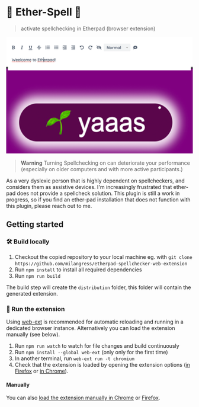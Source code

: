 # 🌱 Ether-Spell 🌱

> activate spellchecking in Etherpad (browser extension)

![Sample extension options output](media/bg.png)



> **Warning**
> Turning Spellchecking on can deteriorate your performance (especially on older computers and with more active participants.)

As a very dyslexic person that is highly dependent on spellcheckers, and considers them as assistive devices. I'm increasingly frustrated that ether-pad does not provide a spellcheck solution. This plugin is still a work in progress, so if you find an ether-pad installation that does not function with this plugin, please reach out to me.



## Getting started

### 🛠 Build locally

1. Checkout the copied repository to your local machine eg. with `git clone https://github.com/milangress/etherpad-spellchecker-web-extension`
1. Run `npm install` to install all required dependencies
1. Run `npm run build`

The build step will create the `distribution` folder, this folder will contain the generated extension.

### 🏃 Run the extension

Using [web-ext](https://extensionworkshop.com/documentation/develop/getting-started-with-web-ext/) is recommended for automatic reloading and running in a dedicated browser instance. Alternatively you can load the extension manually (see below).

1. Run `npm run watch` to watch for file changes and build continuously
1. Run `npm install --global web-ext` (only only for the first time)
1. In another terminal, run `web-ext run -t chromium`
1. Check that the extension is loaded by opening the extension options ([in Firefox](media/extension_options_firefox.png) or [in Chrome](media/extension_options_chrome.png)).

#### Manually

You can also [load the extension manually in Chrome](https://www.smashingmagazine.com/2017/04/browser-extension-edge-chrome-firefox-opera-brave-vivaldi/#google-chrome-opera-vivaldi) or [Firefox](https://www.smashingmagazine.com/2017/04/browser-extension-edge-chrome-firefox-opera-brave-vivaldi/#mozilla-firefox).
